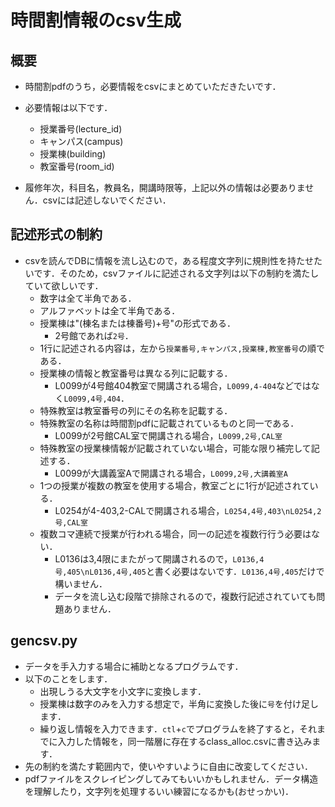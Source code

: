 # 時間割情報のcsv生成
## 概要
- 時間割pdfのうち，必要情報をcsvにまとめていただきたいです．

- 必要情報は以下です．
  - 授業番号(lecture_id)
  - キャンパス(campus)
  - 授業棟(building)
  - 教室番号(room_id)

- 履修年次，科目名，教員名，開講時限等，上記以外の情報は必要ありません．csvには記述しないでください．

## 記述形式の制約
- csvを読んでDBに情報を流し込むので，ある程度文字列に規則性を持たせたいです．そのため，csvファイルに記述される文字列は以下の制約を満たしていて欲しいです．
  - 数字は全て半角である．
  - アルファベットは全て半角である．
  - 授業棟は"(棟名または棟番号)+号"の形式である．
    - 2号館であれば```2号```．
  - 1行に記述される内容は，左から```授業番号,キャンパス,授業棟,教室番号```の順である．
  - 授業棟の情報と教室番号は異なる列に記載する．
    - L0099が4号館404教室で開講される場合，```L0099,4-404```などではなく```L0099,4号,404```．
  - 特殊教室は教室番号の列にその名称を記載する．
  - 特殊教室の名称は時間割pdfに記載されているものと同一である．
    - L0099が2号館CAL室で開講される場合，```L0099,2号,CAL室```
  - 特殊教室の授業棟情報が記載されていない場合，可能な限り補完して記述する．
    - L0099が大講義室Aで開講される場合，```L0099,2号,大講義室A```
  - 1つの授業が複数の教室を使用する場合，教室ごとに1行が記述されている．
    - L0254が4-403,2-CALで開講される場合，```L0254,4号,403\nL0254,2号,CAL室```
  - 複数コマ連続で授業が行われる場合，同一の記述を複数行行う必要はない．
    - L0136は3,4限にまたがって開講されるので，```L0136,4号,405\nL0136,4号,405```と書く必要はないです．```L0136,4号,405```だけで構いません．
    - データを流し込む段階で排除されるので，複数行記述されていても問題ありません．

## gencsv.py
- データを手入力する場合に補助となるプログラムです．
- 以下のことをします．
  - 出現しうる大文字を小文字に変換します．
  - 授業棟は数字のみを入力する想定で，半角に変換した後に```号```を付け足します．
  - 繰り返し情報を入力できます．`ctl`+`c`でプログラムを終了すると，それまでに入力した情報を，同一階層に存在するclass_alloc.csvに書き込みます．
- 先の制約を満たす範囲内で，使いやすいように自由に改変してください．
- pdfファイルをスクレイピングしてみてもいいかもしれません．データ構造を理解したり，文字列を処理するいい練習になるかも(おせっかい)．